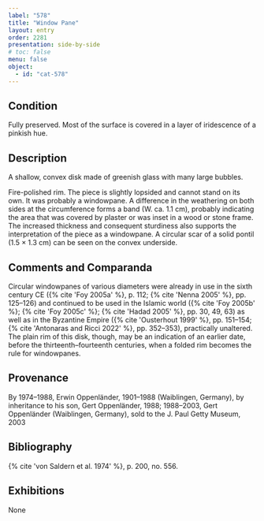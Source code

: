```yaml
---
label: "578"
title: "Window Pane"
layout: entry
order: 2281
presentation: side-by-side
# toc: false
menu: false
object:
  - id: "cat-578"
---
```


## Condition

Fully preserved. Most of the surface is covered in a layer of iridescence of a pinkish hue.

## Description

A shallow, convex disk made of greenish glass with many large bubbles.

Fire-polished rim. The piece is slightly lopsided and cannot stand on its own. It was probably a windowpane. A difference in the weathering on both sides at the circumference forms a band (W. ca. 1.1 cm), probably indicating the area that was covered by plaster or was inset in a wood or stone frame. The increased thickness and consequent sturdiness also supports the interpretation of the piece as a windowpane. A circular scar of a solid pontil (1.5 × 1.3 cm) can be seen on the convex underside.

## Comments and Comparanda

Circular windowpanes of various diameters were already in use in the sixth century CE ({% cite 'Foy 2005a' %}, p. 112; {% cite 'Nenna 2005' %}, pp. 125–126) and continued to be used in the Islamic world ({% cite 'Foy 2005b' %}; {% cite 'Foy 2005c' %}; {% cite 'Hadad 2005' %}, pp. 30, 49, 63) as well as in the Byzantine Empire ({% cite 'Ousterhout 1999' %}, pp. 151–154; {% cite 'Antonaras and Ricci 2022' %}, pp. 352–353), practically unaltered. The plain rim of this disk, though, may be an indication of an earlier date, before the thirteenth–fourteenth centuries, when a folded rim becomes the rule for windowpanes.

## Provenance

By 1974–1988, Erwin Oppenländer, 1901–1988 (Waiblingen, Germany), by inheritance to his son, Gert Oppenländer, 1988; 1988–2003, Gert Oppenländer (Waiblingen, Germany), sold to the J. Paul Getty Museum, 2003

## Bibliography

{% cite 'von Saldern et al. 1974' %}, p. 200, no. 556.

## Exhibitions

None